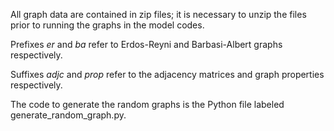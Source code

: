 All graph data are contained in zip files; it is necessary to unzip the files prior to running the graphs in the model codes.

Prefixes _er_ and _ba_ refer to Erdos-Reyni and Barbasi-Albert graphs respectively.

Suffixes _adjc_ and _prop_ refer to the adjacency matrices and graph properties respectively.

The code to generate the random graphs is the Python file labeled generate_random_graph.py.
